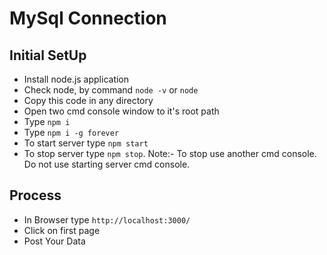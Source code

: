 # MySql Connection

## Initial SetUp
- Install node.js application
- Check node, by command `node -v` or `node`
- Copy this code in any directory
- Open two cmd console window to it's root path
- Type `npm i`
- Type `npm i -g forever`
- To start server type `npm start`
- To stop server type `npm stop`. Note:- To stop use another cmd console. Do not use starting server cmd console.

## Process
 - In Browser type `http://localhost:3000/`
 - Click on first page
 - Post Your Data

